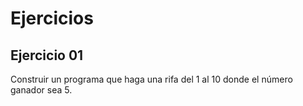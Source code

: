 # Ejercicios 

## Ejercicio 01

Construir un programa  que haga una rifa del 1 al 10 donde el número ganador sea 5.
